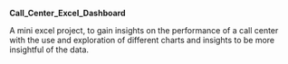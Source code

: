 **Call_Center_Excel_Dashboard**

A mini excel project, to gain insights on the performance of a call center with the use and exploration of different charts and insights to be more insightful of the data.
